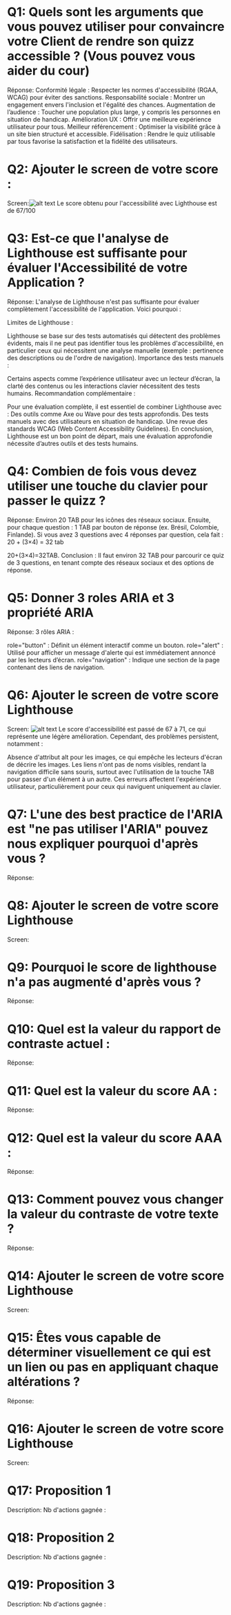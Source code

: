 # Q1: Quels sont les arguments que vous pouvez utiliser pour convaincre votre Client de rendre son quizz accessible ? (Vous pouvez vous aider du cour)
Réponse:
Conformité légale : Respecter les normes d'accessibilité (RGAA, WCAG) pour éviter des sanctions.
Responsabilité sociale : Montrer un engagement envers l'inclusion et l'égalité des chances.
Augmentation de l’audience : Toucher une population plus large, y compris les personnes en situation de handicap.
Amélioration UX : Offrir une meilleure expérience utilisateur pour tous.
Meilleur référencement : Optimiser la visibilité grâce à un site bien structuré et accessible.
Fidélisation : Rendre le quiz utilisable par tous favorise la satisfaction et la fidélité des utilisateurs.
# Q2: Ajouter le screen de votre score :
Screen:![alt text](image.png)
Le score obtenu pour l'accessibilité avec Lighthouse est de 67/100
# Q3: Est-ce que l'analyse de Lighthouse est suffisante pour évaluer l'Accessibilité de votre Application ?
Réponse:
L'analyse de Lighthouse n'est pas suffisante pour évaluer complètement l'accessibilité de l'application. Voici pourquoi :

Limites de Lighthouse :

Lighthouse se base sur des tests automatisés qui détectent des problèmes évidents, mais il ne peut pas identifier tous les problèmes d'accessibilité, en particulier ceux qui nécessitent une analyse manuelle (exemple : pertinence des descriptions ou de l'ordre de navigation).
Importance des tests manuels :

Certains aspects comme l’expérience utilisateur avec un lecteur d’écran, la clarté des contenus ou les interactions clavier nécessitent des tests humains.
Recommandation complémentaire :

Pour une évaluation complète, il est essentiel de combiner Lighthouse avec :
Des outils comme Axe ou Wave pour des tests approfondis.
Des tests manuels avec des utilisateurs en situation de handicap.
Une revue des standards WCAG (Web Content Accessibility Guidelines).
En conclusion, Lighthouse est un bon point de départ, mais une évaluation approfondie nécessite d’autres outils et des tests humains.

# Q4: Combien de fois vous devez utiliser une touche du clavier pour passer le quizz ?
Réponse:
Environ 20 TAB pour les icônes des réseaux sociaux.
Ensuite, pour chaque question :
1 TAB par bouton de réponse (ex. Brésil, Colombie, Finlande).
Si vous avez 3 questions avec 4 réponses par question, cela fait :
20 + (3×4) = 32 tab


20+(3×4)=32TAB.
Conclusion : Il faut environ 32 TAB pour parcourir ce quiz de 3 questions, en tenant compte des réseaux sociaux et des options de réponse.
# Q5: Donner 3 roles ARIA et 3 propriété ARIA
Réponse:
3 rôles ARIA :

role="button" : Définit un élément interactif comme un bouton.
role="alert" : Utilisé pour afficher un message d'alerte qui est immédiatement annoncé par les lecteurs d’écran.
role="navigation" : Indique une section de la page contenant des liens de navigation.
# Q6: Ajouter le screen de votre score Lighthouse
Screen:
![alt text](image-1.png)
Le score d'accessibilité est passé de 67 à 71, ce qui représente une légère amélioration. Cependant, des problèmes persistent, notamment :

Absence d'attribut alt pour les images, ce qui empêche les lecteurs d'écran de décrire les images.
Les liens n'ont pas de noms visibles, rendant la navigation difficile sans souris, surtout avec l'utilisation de la touche TAB pour passer d'un élément à un autre.
Ces erreurs affectent l'expérience utilisateur, particulièrement pour ceux qui naviguent uniquement au clavier.
# Q7: L'une des best practice de l'ARIA est "ne pas utiliser l'ARIA" pouvez nous expliquer pourquoi d'après vous ?
Réponse:

# Q8: Ajouter le screen de votre score Lighthouse
Screen:

# Q9: Pourquoi le score de lighthouse n'a pas augmenté d'après vous ?
Réponse:

# Q10: Quel est la valeur du rapport de contraste actuel :
Réponse:

# Q11: Quel est la valeur du score AA :
Réponse:

# Q12: Quel est la valeur du score AAA :
Réponse:

# Q13: Comment pouvez vous changer la valeur du contraste de votre texte ?
Réponse:

# Q14: Ajouter le screen de votre score Lighthouse
Screen:

# Q15: Êtes vous capable de déterminer visuellement ce qui est un lien ou pas en appliquant chaque altérations ?
Réponse:

# Q16: Ajouter le screen de votre score Lighthouse
Screen:

# Q17:  Proposition 1
Description:
Nb d'actions gagnée : 

# Q18:  Proposition 2
Description:
Nb d'actions gagnée : 

# Q19:  Proposition 3
Description:
Nb d'actions gagnée : 

